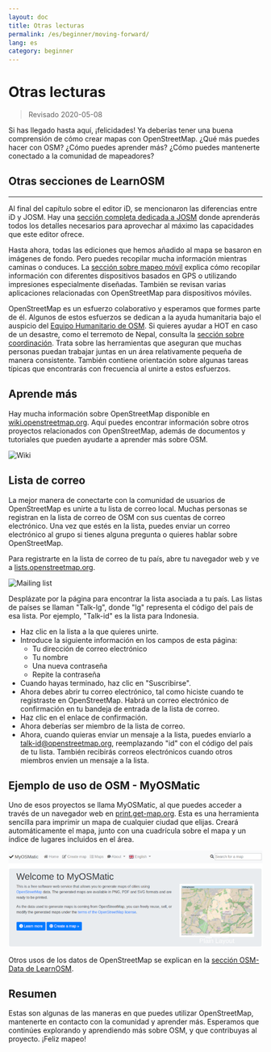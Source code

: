```yaml
---
layout: doc
title: Otras lecturas
permalink: /es/beginner/moving-forward/
lang: es
category: beginner
---
```


Otras lecturas
===============

> Revisado 2020-05-08  

Si has llegado hasta aquí, ¡felicidades! Ya deberías tener una buena comprensión de cómo crear mapas con OpenStreetMap. ¿Qué más puedes hacer con OSM? ¿Cómo puedes aprender más? ¿Cómo puedes mantenerte conectado a la comunidad de mapeadores?  

## Otras secciones de LearnOSM
---------------------------

Al final del capítulo sobre el editor iD, se mencionaron las diferencias entre iD y JOSM. Hay una [sección completa dedicada a JOSM](/es/josm/) donde aprenderás todos los detalles necesarios para aprovechar al máximo las capacidades que este editor ofrece.  

Hasta ahora, todas las ediciones que hemos añadido al mapa se basaron en imágenes de fondo. Pero puedes recopilar mucha información mientras caminas o conduces. La [sección sobre mapeo móvil](/es/mobile-mapping/) explica cómo recopilar información con diferentes dispositivos basados en GPS o utilizando impresiones especialmente diseñadas. También se revisan varias aplicaciones relacionadas con OpenStreetMap para dispositivos móviles.  

OpenStreetMap es un esfuerzo colaborativo y esperamos que formes parte de él. Algunos de estos esfuerzos se dedican a la ayuda humanitaria bajo el auspicio del [Equipo Humanitario de OSM](http://hotosm.org). Si quieres ayudar a HOT en caso de un desastre, como el terremoto de Nepal, consulta la [sección sobre coordinación](/es/coordination/). Trata sobre las herramientas que aseguran que muchas personas puedan trabajar juntas en un área relativamente pequeña de manera consistente. También contiene orientación sobre algunas tareas típicas que encontrarás con frecuencia al unirte a estos esfuerzos.  


Aprende más
----------

Hay mucha información sobre OpenStreetMap disponible en [wiki.openstreetmap.org](http://wiki.openstreetmap.org/). Aquí puedes encontrar información sobre otros proyectos relacionados con OpenStreetMap, además de documentos y tutoriales que pueden ayudarte a aprender más sobre OSM.  

![Wiki][]

<!-- also more info on this site once it is prepared -->

Lista de correo
------------

La mejor manera de conectarte con la comunidad de usuarios de OpenStreetMap es unirte a tu lista de correo local. Muchas personas se registran en la lista de correo de OSM con sus cuentas de correo electrónico. Una vez que estés en la lista, puedes enviar un correo electrónico al grupo si tienes alguna pregunta o quieres hablar sobre OpenStreetMap.  

Para registrarte en la lista de correo de tu país, abre tu navegador web y ve a [lists.openstreetmap.org](http://lists.openstreetmap.org/).  

![Mailing list][]

Desplázate por la página para encontrar la lista asociada a tu país. Las listas de países se llaman "Talk-lg", donde "lg" representa el código del país de esa lista. Por ejemplo, "Talk-id" es la lista para Indonesia.  

- Haz clic en la lista a la que quieres unirte.  
- Introduce la siguiente información en los campos de esta página:  
    + Tu dirección de correo electrónico  
    + Tu nombre  
    + Una nueva contraseña  
    + Repite la contraseña  
- Cuando hayas terminado, haz clic en "Suscribirse".
- Ahora debes abrir tu correo electrónico, tal como hiciste cuando te registraste en OpenStreetMap. Habrá un correo electrónico de confirmación en tu bandeja de entrada de la lista de correo.  
- Haz clic en el enlace de confirmación.  
- Ahora deberías ser miembro de la lista de correo.  
- Ahora, cuando quieras enviar un mensaje a la lista, puedes enviarlo a [talk-id@openstreetmap.org](mailto:talk-id@openstreetmap.org), reemplazando "id" con el código del país de tu lista. También recibirás correos electrónicos cuando otros miembros envíen un mensaje a la lista.  


Ejemplo de uso de OSM - MyOSMatic
----------

Uno de esos proyectos se llama MyOSMatic, al que puedes acceder a través de un navegador web en [print.get-map.org](https://print.get-map.org/). Esta es una herramienta sencilla para imprimir un mapa de cualquier ciudad que elijas. Creará automáticamente el mapa, junto con una cuadrícula sobre el mapa y un índice de lugares incluidos en el área.

![MyOSMatic][]


Otros usos de los datos de OpenStreetMap se explican en la [sección OSM-Data de LearnOSM](/es/osm-data/).


Resumen
-------

Estas son algunas de las maneras en que puedes utilizar OpenStreetMap, mantenerte en contacto con la comunidad y aprender más. Esperamos que continúes explorando y aprendiendo más sobre OSM, y que contribuyas al proyecto. ¡Feliz mapeo!


[MyOSMatic]: /images/beginner/myosmatic-homepage.png
[Wiki]: /images/beginner/osm-wiki.png
[Mailing list]: /images/beginner/osm-mailing-lists.png